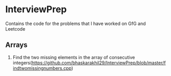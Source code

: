 # InterviewPrep
Contains the code for the problems that I have worked on GfG and Leetcode

## Arrays
  1. Find the two missing elements in the array of consecutive integers(https://github.com/bhaskarakhil29/InterviewPrep/blob/master/findtwomissingnumbers.cpp)
  

